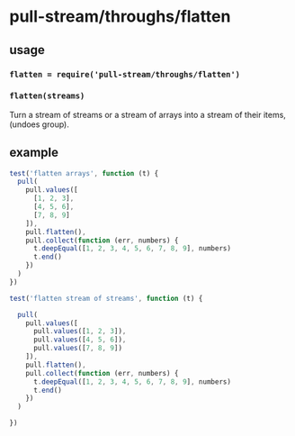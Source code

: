 # pull-stream/throughs/flatten

## usage
### `flatten = require('pull-stream/throughs/flatten')`
### `flatten(streams)`
Turn a stream of streams or a stream of arrays into a stream of their items, (undoes group).


## example
```js
test('flatten arrays', function (t) {
  pull(
    pull.values([
      [1, 2, 3],
      [4, 5, 6],
      [7, 8, 9]
    ]),
    pull.flatten(),
    pull.collect(function (err, numbers) {
      t.deepEqual([1, 2, 3, 4, 5, 6, 7, 8, 9], numbers)
      t.end()
    })
  )
})

test('flatten stream of streams', function (t) {

  pull(
    pull.values([
      pull.values([1, 2, 3]),
      pull.values([4, 5, 6]),
      pull.values([7, 8, 9])
    ]),
    pull.flatten(),
    pull.collect(function (err, numbers) {
      t.deepEqual([1, 2, 3, 4, 5, 6, 7, 8, 9], numbers)
      t.end()
    })
  )

})
```
